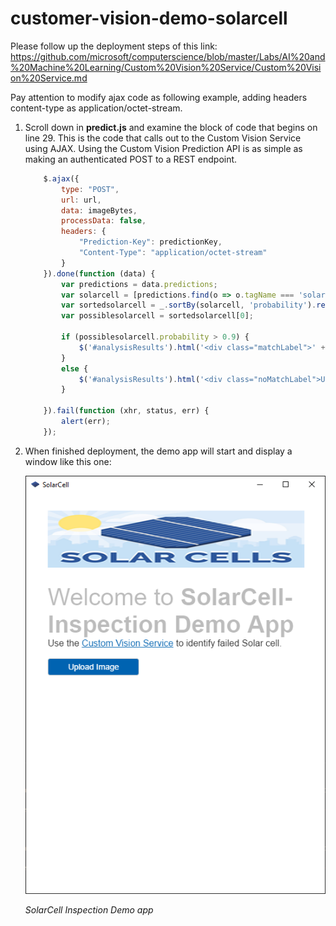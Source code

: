 # customer-vision-demo-solarcell
 
 Please follow up the deployment steps of this link: https://github.com/microsoft/computerscience/blob/master/Labs/AI%20and%20Machine%20Learning/Custom%20Vision%20Service/Custom%20Vision%20Service.md

 Pay attention to modify ajax code as following example, adding headers content-type as application/octet-stream.

1. Scroll down in **predict.js** and examine the block of code that begins on line 29. This is the code that calls out to the Custom Vision Service using AJAX. Using the Custom Vision Prediction API is as simple as making an authenticated POST to a REST endpoint.

	```javascript
        $.ajax({
            type: "POST",
            url: url,
            data: imageBytes,
            processData: false,
            headers: {
                "Prediction-Key": predictionKey,
                "Content-Type": "application/octet-stream"
            }
        }).done(function (data) {
            var predictions = data.predictions;
            var solarcell = [predictions.find(o => o.tagName === 'solarcell-bad'), predictions.find(o => o.tagName === 'solarcell-good')];
            var sortedsolarcell = _.sortBy(solarcell, 'probability').reverse();
            var possiblesolarcell = sortedsolarcell[0];

            if (possiblesolarcell.probability > 0.9) {
                $('#analysisResults').html('<div class="matchLabel">' + possiblesolarcell.tagName + ' (' + (possiblesolarcell.probability * 100).toFixed(0) + '%)' + '</div>');
            }
            else {
                $('#analysisResults').html('<div class="noMatchLabel">Unknown picture</div>');
            }

        }).fail(function (xhr, status, err) {
            alert(err);
        });
	```

 1. When finished deployment, the demo app will start and display a window like this one:

	![SolarCell Inspection Demo app](resources/app-startup.png)

    _SolarCell Inspection Demo app_ 
    
